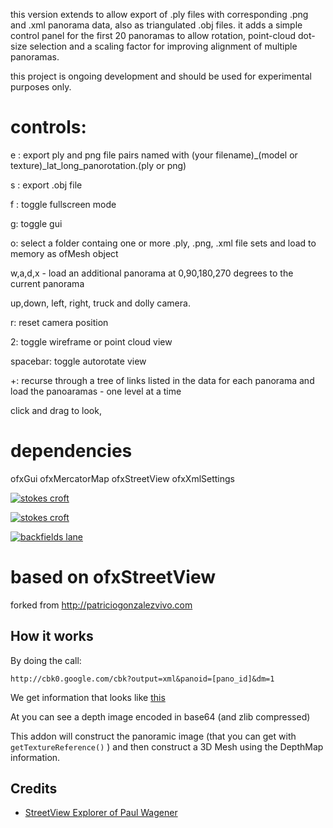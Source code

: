 

this version extends to allow export of .ply files with corresponding .png and .xml panorama data, also as triangulated .obj files.
it adds a simple control panel for the first 20 panoramas to allow rotation, point-cloud dot-size selection and a scaling factor for improving alignment of multiple panoramas.

this project is ongoing development and should be used for experimental purposes only.

# controls:

e : export ply and png file pairs named with (your filename)_(model or texture)_lat_long_panorotation.(ply or png)

s : export .obj file

f : toggle fullscreen mode

g: toggle gui

o: select a folder containg one or more  .ply, .png, .xml file sets and load to memory as ofMesh object

w,a,d,x - load an additional panorama at 0,90,180,270 degrees to the current panorama

up,down, left, right, truck and dolly camera.

r: reset camera position

2: toggle wireframe or point cloud view

spacebar: toggle autorotate view


+: recurse through a tree of links listed in the data for each panorama and load the panoaramas - one level at a time

click and drag to look,

# dependencies
ofxGui
ofxMercatorMap
ofxStreetView
ofxXmlSettings

[ ![stokes croft](http://buzzo.com/wp-content/uploads/2017/12/Screen-Shot-2017-12-17-at-19.45.12-e1513543600881.png) ](http://buzzo.com/streetview/)

[ ![stokes croft](http://buzzo.com/wp-content/uploads/2017/12/Screen-Shot-2017-12-17-at-20.54.26-e1513543978734.png) ](http://buzzo.com/wp-content/uploads/2017/12/Screen-Shot-2017-12-17-at-20.54.26-300x261.png/)

[ ![backfields lane](http://buzzo.com/wp-content/uploads/2017/12/Screen-Shot-2017-12-17-at-20.53.21-e1513544088818.png) ](http://buzzo.com/wp-content/uploads/2017/12/Screen-Shot-2017-12-17-at-20.53.21-300x210.png)


# based on ofxStreetView

forked from http://patriciogonzalezvivo.com

## How it works

By doing the call:

	http://cbk0.google.com/cbk?output=xml&panoid=[pano_id]&dm=1

We get information that looks like [this](http://maps.google.com/cbk?output=xml&cb_client=maps_sv&v=4&dm=1&hl=en&panoid=ki_KzVWkE87EgkPWg3QPXg)

At <depthMap> you can see a depth image encoded in base64 (and zlib compressed)

This addon will construct the panoramic image (that you can get with ```getTextureReference()``` ) and then construct a 3D Mesh using the DepthMap information.

## Credits
- [ StreetView Explorer of Paul Wagener](https://github.com/PaulWagener/Streetview-Explorer)
